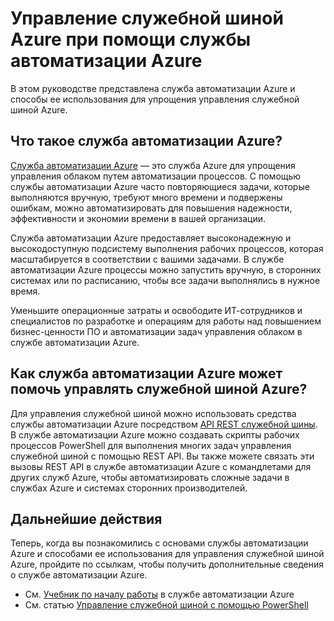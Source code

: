 <properties
	pageTitle="Управление служебной шиной Azure при помощи службы автоматизации Azure | Microsoft Azure"
	description="Узнайте о том, как служба автоматизации Azure может использоваться для управления служебной шиной Azure."
	services="service-bus, automation"
	documentationCenter=""
	authors="csand-msft"
	manager="eamono"
	editor=""/>

<tags
	ms.service="service-bus"
	ms.workload="na"
	ms.tgt_pltfrm="na"
	ms.devlang="na"
	ms.topic="article"
	ms.date="12/09/2015"
	ms.author="csand"/>



# Управление служебной шиной Azure при помощи службы автоматизации Azure

В этом руководстве представлена служба автоматизации Azure и способы ее использования для упрощения управления служебной шиной Azure.

## Что такое служба автоматизации Azure?

[Служба автоматизации Azure](http://azure.microsoft.com/services/automation/) — это служба Azure для упрощения управления облаком путем автоматизации процессов. С помощью службы автоматизации Azure часто повторяющиеся задачи, которые выполняются вручную, требуют много времени и подвержены ошибкам, можно автоматизировать для повышения надежности, эффективности и экономии времени в вашей организации.

Служба автоматизации Azure предоставляет высоконадежную и высокодоступную подсистему выполнения рабочих процессов, которая масштабируется в соответствии с вашими задачами. В службе автоматизации Azure процессы можно запустить вручную, в сторонних системах или по расписанию, чтобы все задачи выполнялись в нужное время.

Уменьшите операционные затраты и освободите ИТ-сотрудников и специалистов по разработке и операциям для работы над повышением бизнес-ценности ПО и автоматизации задач управления облаком в службе автоматизации Azure.

## Как служба автоматизации Azure может помочь управлять служебной шиной Azure?

Для управления служебной шиной можно использовать средства службы автоматизации Azure посредством [API REST служебной шины](https://msdn.microsoft.com/library/azure/hh780717.aspx). В службе автоматизации Azure можно создавать скрипты рабочих процессов PowerShell для выполнения многих задач управления служебной шиной с помощью REST API. Вы также можете связать эти вызовы REST API в службе автоматизации Azure с командлетами для других служб Azure, чтобы автоматизировать сложные задачи в службах Azure и системах сторонних производителей.

## Дальнейшие действия

Теперь, когда вы познакомились с основами службы автоматизации Azure и способами ее использования для управления служебной шиной Azure, пройдите по ссылкам, чтобы получить дополнительные сведения о службе автоматизации Azure.

* См. [Учебник по началу работы](../automation-create-runbook-from-samples.md) в службе автоматизации Azure
* См. статью [Управление служебной шиной с помощью PowerShell](service-bus-powershell-how-to-provision.md)
 

<!---HONumber=AcomDC_1217_2015-->